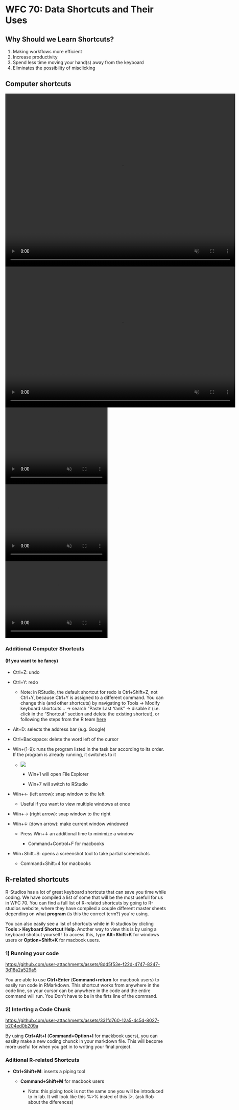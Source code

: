 # WFC 70: Data Shortcuts and Their Uses
## Why Should we Learn Shortcuts?
1. Making workflows more efficient
2. Increase productivity
3. Spend less time moving your hand(s) away from the keyboard 
4. Eliminates the possibility of misclicking

## Computer shortcuts


<video width="720" height="540" controls loop="" muted="" autoplay="">
    <source src="https://github.com/user-attachments/assets/5a489ebb-a250-41f1-a0c6-918cfc7b6c04">
</video>


<video width="720" height="440" controls loop="" muted="" autoplay="">
    <source src="https://github.com/user-attachments/assets/a738fb82-7b81-40b0-abe8-4c4d8c116c75">
</video>


<video width="320" height="240" controls loop="" muted="" autoplay="">
    <source src="https://github.com/user-attachments/assets/925f4f59-ff14-4acc-88e7-d2b50d23a74c">
</video>


<video width="320" height="240" controls loop="" muted="" autoplay="">
    <source src="https://github.com/user-attachments/assets/e6efeeeb-c63e-4173-af58-0b75eb20ed43">
</video>


<video width="320" height="240" controls loop="" muted="" autoplay="">
    <source src="https://github.com/user-attachments/assets/7e2fe559-58bc-42bf-bd72-6a9fdad71045">
</video>



### Additional Computer Shortcuts
#### (If you want to be fancy) 

-   Ctrl+Z: undo

-   Ctrl+Y: redo

    -   Note: in RStudio, the default shortcut for redo is Ctrl+Shift+Z, not Ctrl+Y, because Ctrl+Y is assigned to a different command. You can change this (and other shortcuts) by navigating to Tools → Modify keyboard shortcuts… → search “Paste Last Yank” → disable it (i.e. click in the “Shortcut” section and delete the existing shortcut), or following the steps from the R team [here](https://support.posit.co/hc/en-us/articles/206382178-Customizing-Keyboard-Shortcuts-in-the-RStudio-IDE)
    
-   Alt+D: selects the address bar (e.g. Google)

-   Ctrl+Backspace: delete the word left of the cursor

-   Win+(1-9): runs the program listed in the task bar according to its order. If the program is already running, it switches to it

    -   ![](https://lh7-rt.googleusercontent.com/docsz/AD_4nXdMlo04cz9pWg6_r9i3tLLBzQfRincxfLOd4wnNZ51gTOq8CAFkTDCWozDWkmy-FiaaSMfs8cGvDD0i-MAKRq1Eyt02EwRGNKLWINpk-kOJaVJZ4RNA0IOpzKvIw465EoG7NF8h?key=YWdbpxiSjg1ykqZRVzbV5svS)

        -   Win+1 will open File Explorer

        -   Win+7 will switch to RStudio

-   Win+← (left arrow): snap window to the left

    -   Useful if you want to view multiple windows at once

-   Win+→ (right arrow): snap window to the right

-   Win+↓ (down arrow): make current window windowed

    -   Press Win+↓ an additional time to minimize a window

        -   Command+Control+F for macbooks

-   Win+Shift+S: opens a screenshot tool to take partial screenshots

    -   Command+Shift+4 for macbooks
 
## R-related shortcuts

R-Studios has a lot of great keyboard shortcuts that can save you time while coding. We have compiled a list of some that will be the most usefull for us in WFC 70. You can find a full list of R-related shortcuts by going to R-studios webcite, where they have compiled a couple different master sheets depending on what **program** (is this the correct term?) you're using. 

You can also easily see a list of shortcuts while in R-studios by clicling **Tools > Keyboard Shortcut Help**. Another way to view this is by using a keyboard shotcut yourself! To access this, type **Alt+Shift+K** for windows users or **Option+Shift+K** for macbook users. 


### 1) Running your code
https://github.com/user-attachments/assets/8dd5f53e-f22d-4747-8247-3d18a2a529a5

You are able to use **Ctrl+Enter** (**Command+return** for macbook users) to easily run code in RMarkdown. This shortcut works from anywhere in the code line, so your cursor can be anywhere in the code and the entire command will run. You Don't have to be in the firts line of the command. 


### 2) Interting a Code Chunk
https://github.com/user-attachments/assets/331fd760-12a5-4c5d-8027-b204ed0b209a

By using **Ctrl+Alt+I** (**Command+Option+I** for mackbook users), you can easilty make a new coding chunck in your markdown file. This will become more useful for when you get in to writing your final project. 

### Aditional R-related Shortcuts

-   **Ctrl+Shift+M**: inserts a piping tool

      -  **Command+Shift+M** for macbook users

          -  Note: this piping took is not the same one you will be introduced to in lab. It will look like this %>% insted of this |>. (ask Rob about the diferences) 
